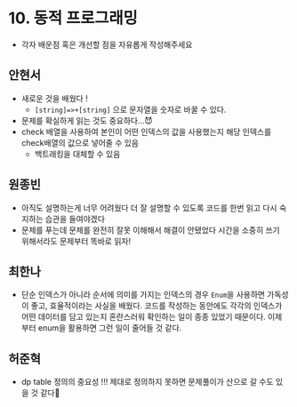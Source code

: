 # 10. 동적 프로그래밍

- 각자 배운점 혹은 개선할 점을 자유롭게 작성해주세요


## 안현서
- 새로운 것을 배웠다 !
	- `[string]=>+[string]` 으로 문자열을 숫자로 바꿀 수 있다.
- 문제를 확실하게 읽는 것도 중요하다...😈
- check 배열을 사용하여 본인이 어떤 인덱스의 값을 사용했는지 해당 인덱스를 check배열의 값으로 넣어줄 수 있음
	- 백트래킹을 대체할 수 있음

## 원종빈
- 아직도 설명하는게 너무 어려웠다 더 잘 설명할 수 있도록 코드를 한번 읽고 다시 숙지하는 습관을 들여야겠다
- 문제를 푸는데 문제를 완전히 잘못 이해해서 해결이 안됐었다 시간을 소중히 쓰기 위해서라도 문제부터 똑바로 읽자!

## 최한나
- 단순 인덱스가 아니라 순서에 의미를 가지는 인덱스의 경우 `Enum`을 사용하면 가독성이 좋고, 효율적이라는 사실을 배웠다. 코드를 작성하는 동안에도 각각의 인덱스가 어떤 데이터를 담고 있는지 혼란스러워 확인하는 일이 종종 있었기 때문이다. 이제부터 enum을 활용하면 그런 일이 줄어들 것 같다.

## 허준혁
- dp table 정의의 중요성 !!! 제대로 정의하지 못하면 문제풀이가 산으로 갈 수도 있을 것 같다🤣